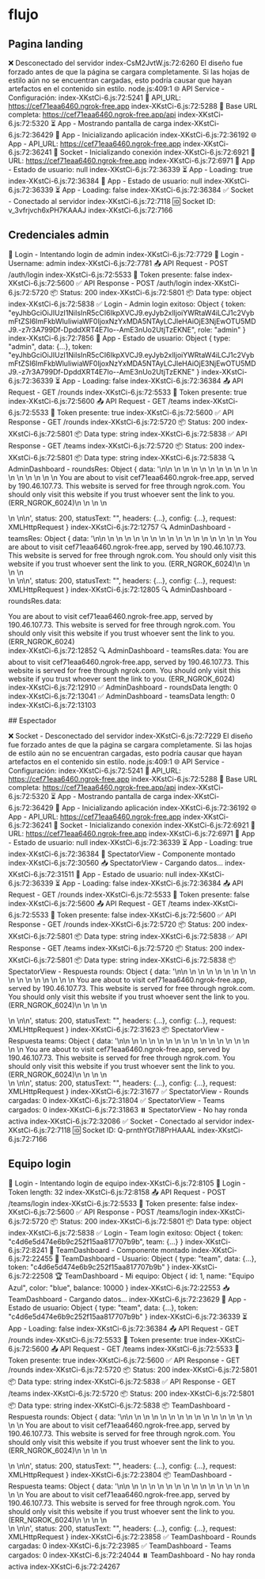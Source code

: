 # flujo

## Pagina landing

❌ Desconectado del servidor index-CsM2JvtW.js:72:6260
El diseño fue forzado antes de que la página se cargara completamente. Si las hojas de estilo aún no se encuentran cargadas, esto podría causar que hayan artefactos en el contenido sin estilo. node.js:409:1
🌐 API Service - Configuración: index-XKstCi-6.js:72:5241
  📍 API_URL: https://cef71eaa6460.ngrok-free.app index-XKstCi-6.js:72:5288
  📍 Base URL completa: https://cef71eaa6460.ngrok-free.app/api index-XKstCi-6.js:72:5320
⏳ App - Mostrando pantalla de carga index-XKstCi-6.js:72:36429
🚀 App - Inicializando aplicación index-XKstCi-6.js:72:36192
🌐 App - API_URL: https://cef71eaa6460.ngrok-free.app index-XKstCi-6.js:72:36241
🔌 Socket - Inicializando conexión index-XKstCi-6.js:72:6921
  📍 URL: https://cef71eaa6460.ngrok-free.app index-XKstCi-6.js:72:6971
👤 App - Estado de usuario: null index-XKstCi-6.js:72:36339
⏳ App - Loading: true index-XKstCi-6.js:72:36384
👤 App - Estado de usuario: null index-XKstCi-6.js:72:36339
⏳ App - Loading: false index-XKstCi-6.js:72:36384
✅ Socket - Conectado al servidor index-XKstCi-6.js:72:7118
  🆔 Socket ID: v_3vfrjvch6xPH7KAAAJ index-XKstCi-6.js:72:7166

## Credenciales admin

🔐 Login - Intentando login de admin index-XKstCi-6.js:72:7729
👤 Login - Username: admin index-XKstCi-6.js:72:7781
📤 API Request - POST /auth/login index-XKstCi-6.js:72:5533
  🔑 Token presente: false index-XKstCi-6.js:72:5600
✅ API Response - POST /auth/login index-XKstCi-6.js:72:5720
  📦 Status: 200 index-XKstCi-6.js:72:5801
  📦 Data type: object index-XKstCi-6.js:72:5838
✅ Login - Admin login exitoso: 
Object { token: "eyJhbGciOiJIUzI1NiIsInR5cCI6IkpXVCJ9.eyJyb2xlIjoiYWRtaW4iLCJ1c2VybmFtZSI6ImFkbWluIiwiaWF0IjoxNzYxMDA5NTAyLCJleHAiOjE3NjEwOTU5MDJ9.-z7r3A799Df-DpddXRT4E7Io--AmE3nUo2UtjTzEKNE", role: "admin" }
index-XKstCi-6.js:72:7856
👤 App - Estado de usuario: 
Object { type: "admin", data: {…}, token: "eyJhbGciOiJIUzI1NiIsInR5cCI6IkpXVCJ9.eyJyb2xlIjoiYWRtaW4iLCJ1c2VybmFtZSI6ImFkbWluIiwiaWF0IjoxNzYxMDA5NTAyLCJleHAiOjE3NjEwOTU5MDJ9.-z7r3A799Df-DpddXRT4E7Io--AmE3nUo2UtjTzEKNE" }
index-XKstCi-6.js:72:36339
⏳ App - Loading: false index-XKstCi-6.js:72:36384
📤 API Request - GET /rounds index-XKstCi-6.js:72:5533
  🔑 Token presente: true index-XKstCi-6.js:72:5600
📤 API Request - GET /teams index-XKstCi-6.js:72:5533
  🔑 Token presente: true index-XKstCi-6.js:72:5600
✅ API Response - GET /rounds index-XKstCi-6.js:72:5720
  📦 Status: 200 index-XKstCi-6.js:72:5801
  📦 Data type: string index-XKstCi-6.js:72:5838
✅ API Response - GET /teams index-XKstCi-6.js:72:5720
  📦 Status: 200 index-XKstCi-6.js:72:5801
  📦 Data type: string index-XKstCi-6.js:72:5838
🔍 AdminDashboard - roundsRes: 
Object { data: '<!DOCTYPE html>\n<html class="h-full" lang="en-US" dir="ltr">\n  <head>\n    <link rel="preload" href="https://cdn.ngrok.com/static/fonts/euclid-square/EuclidSquare-Regular-WebS.woff" as="font" type="font/woff" crossorigin="anonymous" />\n    <link rel="preload" href="https://cdn.ngrok.com/static/fonts/euclid-square/EuclidSquare-RegularItalic-WebS.woff" as="font" type="font/woff" crossorigin="anonymous" />\n    <link rel="preload" href="https://cdn.ngrok.com/static/fonts/euclid-square/EuclidSquare-Medium-WebS.woff" as="font" type="font/woff" crossorigin="anonymous" />\n    <link rel="preload" href="https://cdn.ngrok.com/static/fonts/euclid-square/EuclidSquare-Semibold-WebS.woff" as="font" type="font/woff" crossorigin="anonymous" />\n    <link rel="preload" href="https://cdn.ngrok.com/static/fonts/euclid-square/EuclidSquare-MediumItalic-WebS.woff" as="font" type="font/woff" crossorigin="anonymous" />\n    <link rel="preload" href="https://cdn.ngrok.com/static/fonts/ibm-plex-mono/IBMPlexMono-Text.woff" as="font" type="font/woff" crossorigin="anonymous" />\n    <link rel="preload" href="https://cdn.ngrok.com/static/fonts/ibm-plex-mono/IBMPlexMono-TextItalic.woff" as="font" type="font/woff" crossorigin="anonymous" />\n    <link rel="preload" href="https://cdn.ngrok.com/static/fonts/ibm-plex-mono/IBMPlexMono-SemiBold.woff" as="font" type="font/woff" crossorigin="anonymous" />\n    <link rel="preload" href="https://cdn.ngrok.com/static/fonts/ibm-plex-mono/IBMPlexMono-SemiBoldItalic.woff" as="font" type="font/woff" crossorigin="anonymous" />\n    <meta charset="utf-8">\n    <meta name="author" content="ngrok">\n    <meta name="description" content="ngrok is the fastest way to put anything on the internet with a single command.">\n    <meta name="robots" content="noindex, nofollow">\n    <meta name="viewport" content="width=device-width, initial-scale=1">\n    <link id="style" rel="stylesheet" href="https://cdn.ngrok.com/static/css/error.css">\n    <noscript>You are about to visit cef71eaa6460.ngrok-free.app, served by 190.46.107.73. This website is served for free through ngrok.com. You should only visit this website if you trust whoever sent the link to you. (ERR_NGROK_6024)</noscript>\n    <script id="script" src="https://cdn.ngrok.com/static/js/error.js" type="text/javascript"></script>\n  </head>\n  <body class="h-full" id="ngrok">\n    <div id="root" data-payload="eyJjZG5CYXNlIjoiaHR0cHM6Ly9jZG4ubmdyb2suY29tLyIsImNvZGUiOiI2MDI0IiwiaG9zdHBvcnQiOiJjZWY3MWVhYTY0NjAubmdyb2stZnJlZS5hcHAiLCJtZXNzYWdlIjoiWW91IGFyZSBhYm91dCB0byB2aXNpdCBjZWY3MWVhYTY0NjAubmdyb2stZnJlZS5hcHAsIHNlcnZlZCBieSAxOTAuNDYuMTA3LjczLiBUaGlzIHdlYnNpdGUgaXMgc2VydmVkIGZvciBmcmVlIHRocm91Z2ggbmdyb2suY29tLiBZb3Ugc2hvdWxkIG9ubHkgdmlzaXQgdGhpcyB3ZWJzaXRlIGlmIHlvdSB0cnVzdCB3aG9ldmVyIHNlbnQgdGhlIGxpbmsgdG8geW91LiIsInNlcnZpbmdJUCI6IjE5MC40Ni4xMDcuNzMiLCJ0aXRsZSI6Ik9LIn0="></div>\n  </body>\n</html>\n', status: 200, statusText: "", headers: {…}, config: {…}, request: XMLHttpRequest }
index-XKstCi-6.js:72:12757
🔍 AdminDashboard - teamsRes: 
Object { data: '<!DOCTYPE html>\n<html class="h-full" lang="en-US" dir="ltr">\n  <head>\n    <link rel="preload" href="https://cdn.ngrok.com/static/fonts/euclid-square/EuclidSquare-Regular-WebS.woff" as="font" type="font/woff" crossorigin="anonymous" />\n    <link rel="preload" href="https://cdn.ngrok.com/static/fonts/euclid-square/EuclidSquare-RegularItalic-WebS.woff" as="font" type="font/woff" crossorigin="anonymous" />\n    <link rel="preload" href="https://cdn.ngrok.com/static/fonts/euclid-square/EuclidSquare-Medium-WebS.woff" as="font" type="font/woff" crossorigin="anonymous" />\n    <link rel="preload" href="https://cdn.ngrok.com/static/fonts/euclid-square/EuclidSquare-Semibold-WebS.woff" as="font" type="font/woff" crossorigin="anonymous" />\n    <link rel="preload" href="https://cdn.ngrok.com/static/fonts/euclid-square/EuclidSquare-MediumItalic-WebS.woff" as="font" type="font/woff" crossorigin="anonymous" />\n    <link rel="preload" href="https://cdn.ngrok.com/static/fonts/ibm-plex-mono/IBMPlexMono-Text.woff" as="font" type="font/woff" crossorigin="anonymous" />\n    <link rel="preload" href="https://cdn.ngrok.com/static/fonts/ibm-plex-mono/IBMPlexMono-TextItalic.woff" as="font" type="font/woff" crossorigin="anonymous" />\n    <link rel="preload" href="https://cdn.ngrok.com/static/fonts/ibm-plex-mono/IBMPlexMono-SemiBold.woff" as="font" type="font/woff" crossorigin="anonymous" />\n    <link rel="preload" href="https://cdn.ngrok.com/static/fonts/ibm-plex-mono/IBMPlexMono-SemiBoldItalic.woff" as="font" type="font/woff" crossorigin="anonymous" />\n    <meta charset="utf-8">\n    <meta name="author" content="ngrok">\n    <meta name="description" content="ngrok is the fastest way to put anything on the internet with a single command.">\n    <meta name="robots" content="noindex, nofollow">\n    <meta name="viewport" content="width=device-width, initial-scale=1">\n    <link id="style" rel="stylesheet" href="https://cdn.ngrok.com/static/css/error.css">\n    <noscript>You are about to visit cef71eaa6460.ngrok-free.app, served by 190.46.107.73. This website is served for free through ngrok.com. You should only visit this website if you trust whoever sent the link to you. (ERR_NGROK_6024)</noscript>\n    <script id="script" src="https://cdn.ngrok.com/static/js/error.js" type="text/javascript"></script>\n  </head>\n  <body class="h-full" id="ngrok">\n    <div id="root" data-payload="eyJjZG5CYXNlIjoiaHR0cHM6Ly9jZG4ubmdyb2suY29tLyIsImNvZGUiOiI2MDI0IiwiaG9zdHBvcnQiOiJjZWY3MWVhYTY0NjAubmdyb2stZnJlZS5hcHAiLCJtZXNzYWdlIjoiWW91IGFyZSBhYm91dCB0byB2aXNpdCBjZWY3MWVhYTY0NjAubmdyb2stZnJlZS5hcHAsIHNlcnZlZCBieSAxOTAuNDYuMTA3LjczLiBUaGlzIHdlYnNpdGUgaXMgc2VydmVkIGZvciBmcmVlIHRocm91Z2ggbmdyb2suY29tLiBZb3Ugc2hvdWxkIG9ubHkgdmlzaXQgdGhpcyB3ZWJzaXRlIGlmIHlvdSB0cnVzdCB3aG9ldmVyIHNlbnQgdGhlIGxpbmsgdG8geW91LiIsInNlcnZpbmdJUCI6IjE5MC40Ni4xMDcuNzMiLCJ0aXRsZSI6Ik9LIn0="></div>\n  </body>\n</html>\n', status: 200, statusText: "", headers: {…}, config: {…}, request: XMLHttpRequest }
index-XKstCi-6.js:72:12805
🔍 AdminDashboard - roundsRes.data: <!DOCTYPE html>
<html class="h-full" lang="en-US" dir="ltr">
  <head>
    <link rel="preload" href="https://cdn.ngrok.com/static/fonts/euclid-square/EuclidSquare-Regular-WebS.woff" as="font" type="font/woff" crossorigin="anonymous" />
    <link rel="preload" href="https://cdn.ngrok.com/static/fonts/euclid-square/EuclidSquare-RegularItalic-WebS.woff" as="font" type="font/woff" crossorigin="anonymous" />
    <link rel="preload" href="https://cdn.ngrok.com/static/fonts/euclid-square/EuclidSquare-Medium-WebS.woff" as="font" type="font/woff" crossorigin="anonymous" />
    <link rel="preload" href="https://cdn.ngrok.com/static/fonts/euclid-square/EuclidSquare-Semibold-WebS.woff" as="font" type="font/woff" crossorigin="anonymous" />
    <link rel="preload" href="https://cdn.ngrok.com/static/fonts/euclid-square/EuclidSquare-MediumItalic-WebS.woff" as="font" type="font/woff" crossorigin="anonymous" />
    <link rel="preload" href="https://cdn.ngrok.com/static/fonts/ibm-plex-mono/IBMPlexMono-Text.woff" as="font" type="font/woff" crossorigin="anonymous" />
    <link rel="preload" href="https://cdn.ngrok.com/static/fonts/ibm-plex-mono/IBMPlexMono-TextItalic.woff" as="font" type="font/woff" crossorigin="anonymous" />
    <link rel="preload" href="https://cdn.ngrok.com/static/fonts/ibm-plex-mono/IBMPlexMono-SemiBold.woff" as="font" type="font/woff" crossorigin="anonymous" />
    <link rel="preload" href="https://cdn.ngrok.com/static/fonts/ibm-plex-mono/IBMPlexMono-SemiBoldItalic.woff" as="font" type="font/woff" crossorigin="anonymous" />
    <meta charset="utf-8">
    <meta name="author" content="ngrok">
    <meta name="description" content="ngrok is the fastest way to put anything on the internet with a single command.">
    <meta name="robots" content="noindex, nofollow">
    <meta name="viewport" content="width=device-width, initial-scale=1">
    <link id="style" rel="stylesheet" href="https://cdn.ngrok.com/static/css/error.css">
    <noscript>You are about to visit cef71eaa6460.ngrok-free.app, served by 190.46.107.73. This website is served for free through ngrok.com. You should only visit this website if you trust whoever sent the link to you. (ERR_NGROK_6024)</noscript>
    <script id="script" src="https://cdn.ngrok.com/static/js/error.js" type="text/javascript"></script>
  </head>
  <body class="h-full" id="ngrok">
    <div id="root" data-payload="eyJjZG5CYXNlIjoiaHR0cHM6Ly9jZG4ubmdyb2suY29tLyIsImNvZGUiOiI2MDI0IiwiaG9zdHBvcnQiOiJjZWY3MWVhYTY0NjAubmdyb2stZnJlZS5hcHAiLCJtZXNzYWdlIjoiWW91IGFyZSBhYm91dCB0byB2aXNpdCBjZWY3MWVhYTY0NjAubmdyb2stZnJlZS5hcHAsIHNlcnZlZCBieSAxOTAuNDYuMTA3LjczLiBUaGlzIHdlYnNpdGUgaXMgc2VydmVkIGZvciBmcmVlIHRocm91Z2ggbmdyb2suY29tLiBZb3Ugc2hvdWxkIG9ubHkgdmlzaXQgdGhpcyB3ZWJzaXRlIGlmIHlvdSB0cnVzdCB3aG9ldmVyIHNlbnQgdGhlIGxpbmsgdG8geW91LiIsInNlcnZpbmdJUCI6IjE5MC40Ni4xMDcuNzMiLCJ0aXRsZSI6Ik9LIn0="></div>
  </body>
</html>
index-XKstCi-6.js:72:12852
🔍 AdminDashboard - teamsRes.data: <!DOCTYPE html>
<html class="h-full" lang="en-US" dir="ltr">
  <head>
    <link rel="preload" href="https://cdn.ngrok.com/static/fonts/euclid-square/EuclidSquare-Regular-WebS.woff" as="font" type="font/woff" crossorigin="anonymous" />
    <link rel="preload" href="https://cdn.ngrok.com/static/fonts/euclid-square/EuclidSquare-RegularItalic-WebS.woff" as="font" type="font/woff" crossorigin="anonymous" />
    <link rel="preload" href="https://cdn.ngrok.com/static/fonts/euclid-square/EuclidSquare-Medium-WebS.woff" as="font" type="font/woff" crossorigin="anonymous" />
    <link rel="preload" href="https://cdn.ngrok.com/static/fonts/euclid-square/EuclidSquare-Semibold-WebS.woff" as="font" type="font/woff" crossorigin="anonymous" />
    <link rel="preload" href="https://cdn.ngrok.com/static/fonts/euclid-square/EuclidSquare-MediumItalic-WebS.woff" as="font" type="font/woff" crossorigin="anonymous" />
    <link rel="preload" href="https://cdn.ngrok.com/static/fonts/ibm-plex-mono/IBMPlexMono-Text.woff" as="font" type="font/woff" crossorigin="anonymous" />
    <link rel="preload" href="https://cdn.ngrok.com/static/fonts/ibm-plex-mono/IBMPlexMono-TextItalic.woff" as="font" type="font/woff" crossorigin="anonymous" />
    <link rel="preload" href="https://cdn.ngrok.com/static/fonts/ibm-plex-mono/IBMPlexMono-SemiBold.woff" as="font" type="font/woff" crossorigin="anonymous" />
    <link rel="preload" href="https://cdn.ngrok.com/static/fonts/ibm-plex-mono/IBMPlexMono-SemiBoldItalic.woff" as="font" type="font/woff" crossorigin="anonymous" />
    <meta charset="utf-8">
    <meta name="author" content="ngrok">
    <meta name="description" content="ngrok is the fastest way to put anything on the internet with a single command.">
    <meta name="robots" content="noindex, nofollow">
    <meta name="viewport" content="width=device-width, initial-scale=1">
    <link id="style" rel="stylesheet" href="https://cdn.ngrok.com/static/css/error.css">
    <noscript>You are about to visit cef71eaa6460.ngrok-free.app, served by 190.46.107.73. This website is served for free through ngrok.com. You should only visit this website if you trust whoever sent the link to you. (ERR_NGROK_6024)</noscript>
    <script id="script" src="https://cdn.ngrok.com/static/js/error.js" type="text/javascript"></script>
  </head>
  <body class="h-full" id="ngrok">
    <div id="root" data-payload="eyJjZG5CYXNlIjoiaHR0cHM6Ly9jZG4ubmdyb2suY29tLyIsImNvZGUiOiI2MDI0IiwiaG9zdHBvcnQiOiJjZWY3MWVhYTY0NjAubmdyb2stZnJlZS5hcHAiLCJtZXNzYWdlIjoiWW91IGFyZSBhYm91dCB0byB2aXNpdCBjZWY3MWVhYTY0NjAubmdyb2stZnJlZS5hcHAsIHNlcnZlZCBieSAxOTAuNDYuMTA3LjczLiBUaGlzIHdlYnNpdGUgaXMgc2VydmVkIGZvciBmcmVlIHRocm91Z2ggbmdyb2suY29tLiBZb3Ugc2hvdWxkIG9ubHkgdmlzaXQgdGhpcyB3ZWJzaXRlIGlmIHlvdSB0cnVzdCB3aG9ldmVyIHNlbnQgdGhlIGxpbmsgdG8geW91LiIsInNlcnZpbmdJUCI6IjE5MC40Ni4xMDcuNzMiLCJ0aXRsZSI6Ik9LIn0="></div>
  </body>
</html>
index-XKstCi-6.js:72:12910
✅ AdminDashboard - roundsData length: 0 index-XKstCi-6.js:72:13041
✅ AdminDashboard - teamsData length: 0 index-XKstCi-6.js:72:13103

​## Espectador

❌ Socket - Desconectado del servidor index-XKstCi-6.js:72:7229
El diseño fue forzado antes de que la página se cargara completamente. Si las hojas de estilo aún no se encuentran cargadas, esto podría causar que hayan artefactos en el contenido sin estilo. node.js:409:1
🌐 API Service - Configuración: index-XKstCi-6.js:72:5241
  📍 API_URL: https://cef71eaa6460.ngrok-free.app index-XKstCi-6.js:72:5288
  📍 Base URL completa: https://cef71eaa6460.ngrok-free.app/api index-XKstCi-6.js:72:5320
⏳ App - Mostrando pantalla de carga index-XKstCi-6.js:72:36429
🚀 App - Inicializando aplicación index-XKstCi-6.js:72:36192
🌐 App - API_URL: https://cef71eaa6460.ngrok-free.app index-XKstCi-6.js:72:36241
🔌 Socket - Inicializando conexión index-XKstCi-6.js:72:6921
  📍 URL: https://cef71eaa6460.ngrok-free.app index-XKstCi-6.js:72:6971
👤 App - Estado de usuario: null index-XKstCi-6.js:72:36339
⏳ App - Loading: true index-XKstCi-6.js:72:36384
👀 SpectatorView - Componente montado index-XKstCi-6.js:72:30560
📥 SpectatorView - Cargando datos... index-XKstCi-6.js:72:31511
👤 App - Estado de usuario: null index-XKstCi-6.js:72:36339
⏳ App - Loading: false index-XKstCi-6.js:72:36384
📤 API Request - GET /rounds index-XKstCi-6.js:72:5533
  🔑 Token presente: false index-XKstCi-6.js:72:5600
📤 API Request - GET /teams index-XKstCi-6.js:72:5533
  🔑 Token presente: false index-XKstCi-6.js:72:5600
✅ API Response - GET /rounds index-XKstCi-6.js:72:5720
  📦 Status: 200 index-XKstCi-6.js:72:5801
  📦 Data type: string index-XKstCi-6.js:72:5838
✅ API Response - GET /teams index-XKstCi-6.js:72:5720
  📦 Status: 200 index-XKstCi-6.js:72:5801
  📦 Data type: string index-XKstCi-6.js:72:5838
📦 SpectatorView - Respuesta rounds: 
Object { data: '<!DOCTYPE html>\n<html class="h-full" lang="en-US" dir="ltr">\n  <head>\n    <link rel="preload" href="https://cdn.ngrok.com/static/fonts/euclid-square/EuclidSquare-Regular-WebS.woff" as="font" type="font/woff" crossorigin="anonymous" />\n    <link rel="preload" href="https://cdn.ngrok.com/static/fonts/euclid-square/EuclidSquare-RegularItalic-WebS.woff" as="font" type="font/woff" crossorigin="anonymous" />\n    <link rel="preload" href="https://cdn.ngrok.com/static/fonts/euclid-square/EuclidSquare-Medium-WebS.woff" as="font" type="font/woff" crossorigin="anonymous" />\n    <link rel="preload" href="https://cdn.ngrok.com/static/fonts/euclid-square/EuclidSquare-Semibold-WebS.woff" as="font" type="font/woff" crossorigin="anonymous" />\n    <link rel="preload" href="https://cdn.ngrok.com/static/fonts/euclid-square/EuclidSquare-MediumItalic-WebS.woff" as="font" type="font/woff" crossorigin="anonymous" />\n    <link rel="preload" href="https://cdn.ngrok.com/static/fonts/ibm-plex-mono/IBMPlexMono-Text.woff" as="font" type="font/woff" crossorigin="anonymous" />\n    <link rel="preload" href="https://cdn.ngrok.com/static/fonts/ibm-plex-mono/IBMPlexMono-TextItalic.woff" as="font" type="font/woff" crossorigin="anonymous" />\n    <link rel="preload" href="https://cdn.ngrok.com/static/fonts/ibm-plex-mono/IBMPlexMono-SemiBold.woff" as="font" type="font/woff" crossorigin="anonymous" />\n    <link rel="preload" href="https://cdn.ngrok.com/static/fonts/ibm-plex-mono/IBMPlexMono-SemiBoldItalic.woff" as="font" type="font/woff" crossorigin="anonymous" />\n    <meta charset="utf-8">\n    <meta name="author" content="ngrok">\n    <meta name="description" content="ngrok is the fastest way to put anything on the internet with a single command.">\n    <meta name="robots" content="noindex, nofollow">\n    <meta name="viewport" content="width=device-width, initial-scale=1">\n    <link id="style" rel="stylesheet" href="https://cdn.ngrok.com/static/css/error.css">\n    <noscript>You are about to visit cef71eaa6460.ngrok-free.app, served by 190.46.107.73. This website is served for free through ngrok.com. You should only visit this website if you trust whoever sent the link to you. (ERR_NGROK_6024)</noscript>\n    <script id="script" src="https://cdn.ngrok.com/static/js/error.js" type="text/javascript"></script>\n  </head>\n  <body class="h-full" id="ngrok">\n    <div id="root" data-payload="eyJjZG5CYXNlIjoiaHR0cHM6Ly9jZG4ubmdyb2suY29tLyIsImNvZGUiOiI2MDI0IiwiaG9zdHBvcnQiOiJjZWY3MWVhYTY0NjAubmdyb2stZnJlZS5hcHAiLCJtZXNzYWdlIjoiWW91IGFyZSBhYm91dCB0byB2aXNpdCBjZWY3MWVhYTY0NjAubmdyb2stZnJlZS5hcHAsIHNlcnZlZCBieSAxOTAuNDYuMTA3LjczLiBUaGlzIHdlYnNpdGUgaXMgc2VydmVkIGZvciBmcmVlIHRocm91Z2ggbmdyb2suY29tLiBZb3Ugc2hvdWxkIG9ubHkgdmlzaXQgdGhpcyB3ZWJzaXRlIGlmIHlvdSB0cnVzdCB3aG9ldmVyIHNlbnQgdGhlIGxpbmsgdG8geW91LiIsInNlcnZpbmdJUCI6IjE5MC40Ni4xMDcuNzMiLCJ0aXRsZSI6Ik9LIn0="></div>\n  </body>\n</html>\n', status: 200, statusText: "", headers: {…}, config: {…}, request: XMLHttpRequest }
index-XKstCi-6.js:72:31623
📦 SpectatorView - Respuesta teams: 
Object { data: '<!DOCTYPE html>\n<html class="h-full" lang="en-US" dir="ltr">\n  <head>\n    <link rel="preload" href="https://cdn.ngrok.com/static/fonts/euclid-square/EuclidSquare-Regular-WebS.woff" as="font" type="font/woff" crossorigin="anonymous" />\n    <link rel="preload" href="https://cdn.ngrok.com/static/fonts/euclid-square/EuclidSquare-RegularItalic-WebS.woff" as="font" type="font/woff" crossorigin="anonymous" />\n    <link rel="preload" href="https://cdn.ngrok.com/static/fonts/euclid-square/EuclidSquare-Medium-WebS.woff" as="font" type="font/woff" crossorigin="anonymous" />\n    <link rel="preload" href="https://cdn.ngrok.com/static/fonts/euclid-square/EuclidSquare-Semibold-WebS.woff" as="font" type="font/woff" crossorigin="anonymous" />\n    <link rel="preload" href="https://cdn.ngrok.com/static/fonts/euclid-square/EuclidSquare-MediumItalic-WebS.woff" as="font" type="font/woff" crossorigin="anonymous" />\n    <link rel="preload" href="https://cdn.ngrok.com/static/fonts/ibm-plex-mono/IBMPlexMono-Text.woff" as="font" type="font/woff" crossorigin="anonymous" />\n    <link rel="preload" href="https://cdn.ngrok.com/static/fonts/ibm-plex-mono/IBMPlexMono-TextItalic.woff" as="font" type="font/woff" crossorigin="anonymous" />\n    <link rel="preload" href="https://cdn.ngrok.com/static/fonts/ibm-plex-mono/IBMPlexMono-SemiBold.woff" as="font" type="font/woff" crossorigin="anonymous" />\n    <link rel="preload" href="https://cdn.ngrok.com/static/fonts/ibm-plex-mono/IBMPlexMono-SemiBoldItalic.woff" as="font" type="font/woff" crossorigin="anonymous" />\n    <meta charset="utf-8">\n    <meta name="author" content="ngrok">\n    <meta name="description" content="ngrok is the fastest way to put anything on the internet with a single command.">\n    <meta name="robots" content="noindex, nofollow">\n    <meta name="viewport" content="width=device-width, initial-scale=1">\n    <link id="style" rel="stylesheet" href="https://cdn.ngrok.com/static/css/error.css">\n    <noscript>You are about to visit cef71eaa6460.ngrok-free.app, served by 190.46.107.73. This website is served for free through ngrok.com. You should only visit this website if you trust whoever sent the link to you. (ERR_NGROK_6024)</noscript>\n    <script id="script" src="https://cdn.ngrok.com/static/js/error.js" type="text/javascript"></script>\n  </head>\n  <body class="h-full" id="ngrok">\n    <div id="root" data-payload="eyJjZG5CYXNlIjoiaHR0cHM6Ly9jZG4ubmdyb2suY29tLyIsImNvZGUiOiI2MDI0IiwiaG9zdHBvcnQiOiJjZWY3MWVhYTY0NjAubmdyb2stZnJlZS5hcHAiLCJtZXNzYWdlIjoiWW91IGFyZSBhYm91dCB0byB2aXNpdCBjZWY3MWVhYTY0NjAubmdyb2stZnJlZS5hcHAsIHNlcnZlZCBieSAxOTAuNDYuMTA3LjczLiBUaGlzIHdlYnNpdGUgaXMgc2VydmVkIGZvciBmcmVlIHRocm91Z2ggbmdyb2suY29tLiBZb3Ugc2hvdWxkIG9ubHkgdmlzaXQgdGhpcyB3ZWJzaXRlIGlmIHlvdSB0cnVzdCB3aG9ldmVyIHNlbnQgdGhlIGxpbmsgdG8geW91LiIsInNlcnZpbmdJUCI6IjE5MC40Ni4xMDcuNzMiLCJ0aXRsZSI6Ik9LIn0="></div>\n  </body>\n</html>\n', status: 200, statusText: "", headers: {…}, config: {…}, request: XMLHttpRequest }
index-XKstCi-6.js:72:31677
✅ SpectatorView - Rounds cargadas: 0 index-XKstCi-6.js:72:31804
✅ SpectatorView - Teams cargados: 0 index-XKstCi-6.js:72:31863
⏸️ SpectatorView - No hay ronda activa index-XKstCi-6.js:72:32086
✅ Socket - Conectado al servidor index-XKstCi-6.js:72:7118
  🆔 Socket ID: Q-prnthYGt7l8PrHAAAL index-XKstCi-6.js:72:7166


## Equipo login

🔐 Login - Intentando login de equipo index-XKstCi-6.js:72:8105
🎯 Login - Token length: 32 index-XKstCi-6.js:72:8158
📤 API Request - POST /teams/login index-XKstCi-6.js:72:5533
  🔑 Token presente: false index-XKstCi-6.js:72:5600
✅ API Response - POST /teams/login index-XKstCi-6.js:72:5720
  📦 Status: 200 index-XKstCi-6.js:72:5801
  📦 Data type: object index-XKstCi-6.js:72:5838
✅ Login - Team login exitoso: 
Object { token: "c4d6e5d474e6b9c252f15aa817707b9b", team: {…} }
index-XKstCi-6.js:72:8241
🎯 TeamDashboard - Componente montado index-XKstCi-6.js:72:22455
👤 TeamDashboard - Usuario: 
Object { type: "team", data: {…}, token: "c4d6e5d474e6b9c252f15aa817707b9b" }
index-XKstCi-6.js:72:22508
🏆 TeamDashboard - Mi equipo: 
Object { id: 1, name: "Equipo Azul", color: "blue", balance: 10000 }
index-XKstCi-6.js:72:22553
📥 TeamDashboard - Cargando datos... index-XKstCi-6.js:72:23629
👤 App - Estado de usuario: 
Object { type: "team", data: {…}, token: "c4d6e5d474e6b9c252f15aa817707b9b" }
index-XKstCi-6.js:72:36339
⏳ App - Loading: false index-XKstCi-6.js:72:36384
📤 API Request - GET /rounds index-XKstCi-6.js:72:5533
  🔑 Token presente: true index-XKstCi-6.js:72:5600
📤 API Request - GET /teams index-XKstCi-6.js:72:5533
  🔑 Token presente: true index-XKstCi-6.js:72:5600
✅ API Response - GET /rounds index-XKstCi-6.js:72:5720
  📦 Status: 200 index-XKstCi-6.js:72:5801
  📦 Data type: string index-XKstCi-6.js:72:5838
✅ API Response - GET /teams index-XKstCi-6.js:72:5720
  📦 Status: 200 index-XKstCi-6.js:72:5801
  📦 Data type: string index-XKstCi-6.js:72:5838
📦 TeamDashboard - Respuesta rounds: 
Object { data: '<!DOCTYPE html>\n<html class="h-full" lang="en-US" dir="ltr">\n  <head>\n    <link rel="preload" href="https://cdn.ngrok.com/static/fonts/euclid-square/EuclidSquare-Regular-WebS.woff" as="font" type="font/woff" crossorigin="anonymous" />\n    <link rel="preload" href="https://cdn.ngrok.com/static/fonts/euclid-square/EuclidSquare-RegularItalic-WebS.woff" as="font" type="font/woff" crossorigin="anonymous" />\n    <link rel="preload" href="https://cdn.ngrok.com/static/fonts/euclid-square/EuclidSquare-Medium-WebS.woff" as="font" type="font/woff" crossorigin="anonymous" />\n    <link rel="preload" href="https://cdn.ngrok.com/static/fonts/euclid-square/EuclidSquare-Semibold-WebS.woff" as="font" type="font/woff" crossorigin="anonymous" />\n    <link rel="preload" href="https://cdn.ngrok.com/static/fonts/euclid-square/EuclidSquare-MediumItalic-WebS.woff" as="font" type="font/woff" crossorigin="anonymous" />\n    <link rel="preload" href="https://cdn.ngrok.com/static/fonts/ibm-plex-mono/IBMPlexMono-Text.woff" as="font" type="font/woff" crossorigin="anonymous" />\n    <link rel="preload" href="https://cdn.ngrok.com/static/fonts/ibm-plex-mono/IBMPlexMono-TextItalic.woff" as="font" type="font/woff" crossorigin="anonymous" />\n    <link rel="preload" href="https://cdn.ngrok.com/static/fonts/ibm-plex-mono/IBMPlexMono-SemiBold.woff" as="font" type="font/woff" crossorigin="anonymous" />\n    <link rel="preload" href="https://cdn.ngrok.com/static/fonts/ibm-plex-mono/IBMPlexMono-SemiBoldItalic.woff" as="font" type="font/woff" crossorigin="anonymous" />\n    <meta charset="utf-8">\n    <meta name="author" content="ngrok">\n    <meta name="description" content="ngrok is the fastest way to put anything on the internet with a single command.">\n    <meta name="robots" content="noindex, nofollow">\n    <meta name="viewport" content="width=device-width, initial-scale=1">\n    <link id="style" rel="stylesheet" href="https://cdn.ngrok.com/static/css/error.css">\n    <noscript>You are about to visit cef71eaa6460.ngrok-free.app, served by 190.46.107.73. This website is served for free through ngrok.com. You should only visit this website if you trust whoever sent the link to you. (ERR_NGROK_6024)</noscript>\n    <script id="script" src="https://cdn.ngrok.com/static/js/error.js" type="text/javascript"></script>\n  </head>\n  <body class="h-full" id="ngrok">\n    <div id="root" data-payload="eyJjZG5CYXNlIjoiaHR0cHM6Ly9jZG4ubmdyb2suY29tLyIsImNvZGUiOiI2MDI0IiwiaG9zdHBvcnQiOiJjZWY3MWVhYTY0NjAubmdyb2stZnJlZS5hcHAiLCJtZXNzYWdlIjoiWW91IGFyZSBhYm91dCB0byB2aXNpdCBjZWY3MWVhYTY0NjAubmdyb2stZnJlZS5hcHAsIHNlcnZlZCBieSAxOTAuNDYuMTA3LjczLiBUaGlzIHdlYnNpdGUgaXMgc2VydmVkIGZvciBmcmVlIHRocm91Z2ggbmdyb2suY29tLiBZb3Ugc2hvdWxkIG9ubHkgdmlzaXQgdGhpcyB3ZWJzaXRlIGlmIHlvdSB0cnVzdCB3aG9ldmVyIHNlbnQgdGhlIGxpbmsgdG8geW91LiIsInNlcnZpbmdJUCI6IjE5MC40Ni4xMDcuNzMiLCJ0aXRsZSI6Ik9LIn0="></div>\n  </body>\n</html>\n', status: 200, statusText: "", headers: {…}, config: {…}, request: XMLHttpRequest }
index-XKstCi-6.js:72:23804
📦 TeamDashboard - Respuesta teams: 
Object { data: '<!DOCTYPE html>\n<html class="h-full" lang="en-US" dir="ltr">\n  <head>\n    <link rel="preload" href="https://cdn.ngrok.com/static/fonts/euclid-square/EuclidSquare-Regular-WebS.woff" as="font" type="font/woff" crossorigin="anonymous" />\n    <link rel="preload" href="https://cdn.ngrok.com/static/fonts/euclid-square/EuclidSquare-RegularItalic-WebS.woff" as="font" type="font/woff" crossorigin="anonymous" />\n    <link rel="preload" href="https://cdn.ngrok.com/static/fonts/euclid-square/EuclidSquare-Medium-WebS.woff" as="font" type="font/woff" crossorigin="anonymous" />\n    <link rel="preload" href="https://cdn.ngrok.com/static/fonts/euclid-square/EuclidSquare-Semibold-WebS.woff" as="font" type="font/woff" crossorigin="anonymous" />\n    <link rel="preload" href="https://cdn.ngrok.com/static/fonts/euclid-square/EuclidSquare-MediumItalic-WebS.woff" as="font" type="font/woff" crossorigin="anonymous" />\n    <link rel="preload" href="https://cdn.ngrok.com/static/fonts/ibm-plex-mono/IBMPlexMono-Text.woff" as="font" type="font/woff" crossorigin="anonymous" />\n    <link rel="preload" href="https://cdn.ngrok.com/static/fonts/ibm-plex-mono/IBMPlexMono-TextItalic.woff" as="font" type="font/woff" crossorigin="anonymous" />\n    <link rel="preload" href="https://cdn.ngrok.com/static/fonts/ibm-plex-mono/IBMPlexMono-SemiBold.woff" as="font" type="font/woff" crossorigin="anonymous" />\n    <link rel="preload" href="https://cdn.ngrok.com/static/fonts/ibm-plex-mono/IBMPlexMono-SemiBoldItalic.woff" as="font" type="font/woff" crossorigin="anonymous" />\n    <meta charset="utf-8">\n    <meta name="author" content="ngrok">\n    <meta name="description" content="ngrok is the fastest way to put anything on the internet with a single command.">\n    <meta name="robots" content="noindex, nofollow">\n    <meta name="viewport" content="width=device-width, initial-scale=1">\n    <link id="style" rel="stylesheet" href="https://cdn.ngrok.com/static/css/error.css">\n    <noscript>You are about to visit cef71eaa6460.ngrok-free.app, served by 190.46.107.73. This website is served for free through ngrok.com. You should only visit this website if you trust whoever sent the link to you. (ERR_NGROK_6024)</noscript>\n    <script id="script" src="https://cdn.ngrok.com/static/js/error.js" type="text/javascript"></script>\n  </head>\n  <body class="h-full" id="ngrok">\n    <div id="root" data-payload="eyJjZG5CYXNlIjoiaHR0cHM6Ly9jZG4ubmdyb2suY29tLyIsImNvZGUiOiI2MDI0IiwiaG9zdHBvcnQiOiJjZWY3MWVhYTY0NjAubmdyb2stZnJlZS5hcHAiLCJtZXNzYWdlIjoiWW91IGFyZSBhYm91dCB0byB2aXNpdCBjZWY3MWVhYTY0NjAubmdyb2stZnJlZS5hcHAsIHNlcnZlZCBieSAxOTAuNDYuMTA3LjczLiBUaGlzIHdlYnNpdGUgaXMgc2VydmVkIGZvciBmcmVlIHRocm91Z2ggbmdyb2suY29tLiBZb3Ugc2hvdWxkIG9ubHkgdmlzaXQgdGhpcyB3ZWJzaXRlIGlmIHlvdSB0cnVzdCB3aG9ldmVyIHNlbnQgdGhlIGxpbmsgdG8geW91LiIsInNlcnZpbmdJUCI6IjE5MC40Ni4xMDcuNzMiLCJ0aXRsZSI6Ik9LIn0="></div>\n  </body>\n</html>\n', status: 200, statusText: "", headers: {…}, config: {…}, request: XMLHttpRequest }
index-XKstCi-6.js:72:23858
✅ TeamDashboard - Rounds cargadas: 0 index-XKstCi-6.js:72:23985
✅ TeamDashboard - Teams cargados: 0 index-XKstCi-6.js:72:24044
⏸️ TeamDashboard - No hay ronda activa index-XKstCi-6.js:72:24267

​

